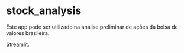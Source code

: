 # stock_analysis
Este app pode ser utilizado na análise preliminar de ações da bolsa de valores brasileira.

[Streamlit](https://share.streamlit.io/yuriishizawa/stock_analysis/main/myapp.py).
